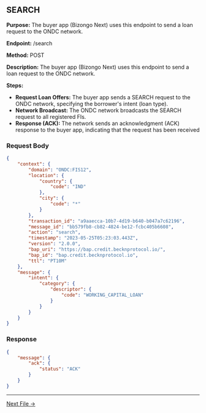 ## SEARCH


**Purpose:** The buyer app (Bizongo Next) uses this endpoint to send a loan request to the ONDC network.

**Endpoint:** /search

**Method:** POST

**Description:** The buyer app (Bizongo Next) uses this endpoint to send a loan request to the ONDC network.

**Steps:**
  - **Request Loan Offers:** The buyer app sends a SEARCH request to the ONDC network, specifying the borrower's intent (loan type).
  - **Network Broadcast:** The ONDC network broadcasts the SEARCH request to all registered FIs.
  - **Response (ACK):** The network sends an acknowledgment (ACK) response to the buyer app, indicating that the request has been received


### Request Body

``` json
{
    "context": {
        "domain": "ONDC:FIS12",
        "location": {
            "country": {
                "code": "IND"
            },
            "city": {
                "code": "*"
            }
        },
        "transaction_id": "a9aaecca-10b7-4d19-b640-b047a7c62196",
        "message_id": "bb579fb8-cb82-4824-be12-fcbc405b6608",
        "action": "search",
        "timestamp": "2023-05-25T05:23:03.443Z",
        "version": "2.0.0",
        "bap_uri": "https://bap.credit.becknprotocol.io/",
        "bap_id": "bap.credit.becknprotocol.io",
        "ttl": "PT10M"
    },
    "message": {
        "intent": {
            "category": {
                "descriptor": {
                    "code": "WORKING_CAPITAL_LOAN"
                }
            }
        }
    }
}
```

### Response

```json
{
    "message": {
        "ack": {
            "status": "ACK"
        }
    }
}
```


---

<p align="center">

[Next File →](on_search_1.md)

</p>
